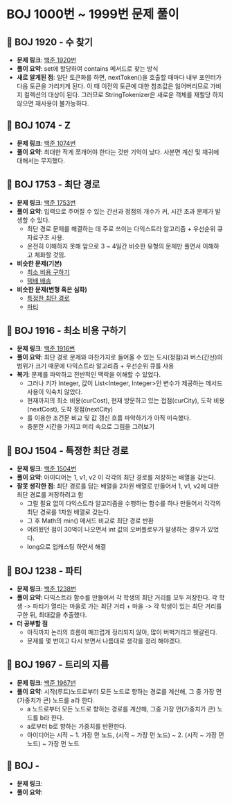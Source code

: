 # BOJ 1000번 ~ 1999번 문제 풀이

## 📌 BOJ 1920 - 수 찾기
- **문제 링크**: [백준 1920번](https://www.acmicpc.net/problem/1920)
- **풀이 요약**: set에 할당하여 contains 메서드로 찾는 방식
- **새로 알게된 점**: 일단 토큰화를 하면, nextToken()을 호출할 때마다 내부 포인터가 다음 토큰을 가리키게 된다. 이 때 이전의 토큰에 대한 참조값은 잃어버리므로 가비지 컬렉션의 대상이 된다. 그러므로 StringTokenizer은 새로운 객체를 재할당 하지 않으면 재사용이 불가능하다.

## 📌 BOJ 1074 - Z
- **문제 링크**: [백준 1074번](https://www.acmicpc.net/problem/1074)
- **풀이 요약**: 최대한 작게 쪼개어야 한다는 것만 기억이 났다. 사분면 계산 및 재귀에 대해서는 무지했다.

## 📌 BOJ 1753 - 최단 경로
- **문제 링크**: [백준 1753번](https://www.acmicpc.net/problem/1753)
- **풀이 요약**: 입력으로 주어질 수 있는 간선과 정점의 개수가 커, 시간 초과 문제가 발생할 수 있다.
  - 최단 경로 문제를 해결하는 데 주로 쓰이는 다익스트라 알고리즘 + 우선순위 큐 자료구조 사용.
  - 온전히 이해하지 못해 앞으로 3 ~ 4일간 비슷한 유형의 문제만 풀면서 이해하고 체화할 것임.
- **비슷한 문제(기본)**
  - [최소 비용 구하기](https://www.acmicpc.net/problem/1916)
  - [택배 배송](https://www.acmicpc.net/problem/5972)
- **비슷한 문제(변형 혹은 심화)**
  - [특정한 최단 경로](https://www.acmicpc.net/problem/1504)
  - [파티](https://www.acmicpc.net/problem/1238)

## 📌 BOJ 1916 - 최소 비용 구하기
- **문제 링크**: [백준 1916번](https://www.acmicpc.net/problem/1916)
- **풀이 요약**: 최단 경로 문제와 마찬가지로 들어올 수 있는 도시(정점)과 버스(간선)의 범위가 크기 때문에 다익스트라 알고리즘 + 우선순위 큐를 사용
- **복기**: 문제를 파악하고 전반적인 맥락을 이해할 수 있었다.
  - 그러나 키가 Integer, 값이 List<Integer, Integer>인 변수가 제공하는 메서드 사용이 익숙치 않았다.
  - 현재까지의 최소 비용(curCost), 현재 방문하고 있는 접점(curCity), 도착 비용(nextCost), 도착 정점(nextCity)
  - 를 이용한 조건문 비교 및 값 갱신 흐름 파악하기가 아직 미숙했다.
  - 충분한 시간을 가지고 머리 속으로 그림을 그려보기

## 📌 BOJ 1504 - 특정한 최단 경로
- **문제 링크**: [백준 1504번](https://www.acmicpc.net/problem/1504)
- **풀이 요약**: 아이디어는 1, v1, v2 이 각각의 최단 경로를 저장하는 배열을 갖는다.
- **잘못 생각한 점**: 최단 경로를 담는 배열을 2차원 배열로 만들어서 1, v1, v2에 대한 최단 경로를 저장하려고 함
  - 그럴 필요 없이 다익스트라 알고리즘을 수행하는 함수를 하나 만들어서 각각의 최단 경로를 1차원 배열로 갖는다.
  - 그 후 Math의 min() 메서드 비교로 최단 경로 반환
  - 어려웠던 점이 30억이 나오면서 int 값의 오버플로우가 발생하는 경우가 있었다.
  - long으로 업캐스팅 하면서 해결

## 📌 BOJ 1238 - 파티
- **문제 링크**: [백준 1238번](https://www.acmicpc.net/problem/1238)
- **풀이 요약**: 다익스트라 함수를 만들어서 각 학생의 최단 거리를 모두 저장한다. 각 학생 -> 파티가 열리는 마을로 가는 최단 거리 + 마을 -> 각 학생이 있는 최단 거리를 구한 뒤, 최대값을 추출했다.
- **더 공부할 점**
  - 아직까지 논리의 흐름이 매끄럽게 정리되지 않아, 많이 버벅거리고 헷갈린다.
  - 문제를 몇 번이고 다시 보면서 나름대로 생각을 정리 해야겠다.

## 📌 BOJ 1967 - 트리의 지름
- **문제 링크**: [백준 1967번](https://www.acmicpc.net/problem/1967)
- **풀이 요약**: 시작(루트)노드로부터 모든 노드로 향하는 경로를 계산해, 그 중 가장 먼(가중치가 큰) 노드를 a라 한다.
  - a 노드로부터 모든 노드로 향하는 경로를 계산해, 그중 가장 먼(가중치가 큰) 노드를 b라 한다.
  - a로부터 b로 향하는 가중치를 반환한다.
  - 아이디어는 시작 ~ 1. 가장 먼 노드, (시작 ~ 가장 먼 노드) ~ 2. (시작 ~ 가장 먼 노드) ~ 가장 먼 노드

## 📌 BOJ  -
- **문제 링크**:
- **풀이 요약**: 